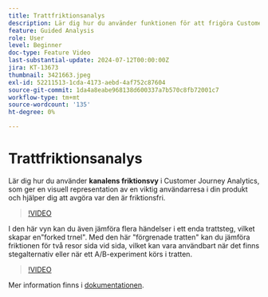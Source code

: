 ```yaml
---
title: Trattfriktionsanalys
description: Lär dig hur du använder funktionen för att frigöra Customer Journey Analytics, som ger en visuell representation av en viktig användarresa i din produkt och hjälper dig att avgöra var det finns friktion i den.
feature: Guided Analysis
role: User
level: Beginner
doc-type: Feature Video
last-substantial-update: 2024-07-12T00:00:00Z
jira: KT-13673
thumbnail: 3421663.jpeg
exl-id: 52211513-1cda-4173-aebd-4af752c87604
source-git-commit: 1da4a8eabe968138d600337a7b570c8fb72001c7
workflow-type: tm+mt
source-wordcount: '135'
ht-degree: 0%

---
```


# Trattfriktionsanalys

Lär dig hur du använder **kanalens friktionsvy** i Customer Journey Analytics, som ger en visuell representation av en viktig användarresa i din produkt och hjälper dig att avgöra var den är friktionsfri.

>[!VIDEO](https://video.tv.adobe.com/v/3421663/?learn=on)

I den här vyn kan du även jämföra flera händelser i ett enda trattsteg, vilket skapar en&quot;forked trnel&quot;. Med den här &quot;förgrenade tratten&quot; kan du jämföra friktionen för två resor sida vid sida, vilket kan vara användbart när det finns stegalternativ eller när ett A/B-experiment körs i tratten.

>[!VIDEO](https://video.tv.adobe.com/v/3431113/?learn=on)

Mer information finns i [dokumentationen](https://experienceleague.adobe.com/en/docs/analytics-platform/using/guided-analysis/funnel/friction).
